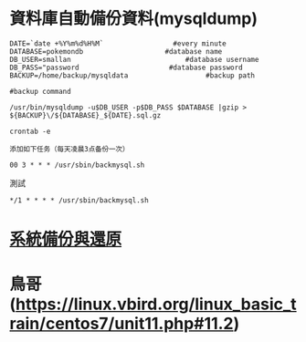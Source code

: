 # 資料庫自動備份資料(mysqldump)
```
DATE=`date +%Y%m%d%H%M`                 #every minute
DATABASE=pokemondb                    #database name
DB_USER=smallan                            #database username
DB_PASS="password                      #database password
BACKUP=/home/backup/mysqldata                   #backup path

#backup command

/usr/bin/mysqldump -u$DB_USER -p$DB_PASS $DATABASE |gzip > ${BACKUP}\/${DATABASE}_${DATE}.sql.gz
```
```
crontab -e
```
```
添加如下任务（每天凌晨3点备份一次）

00 3 * * * /usr/sbin/backmysql.sh    
```
測試
```
*/1 * * * * /usr/sbin/backmysql.sh
```

# [系統備份與還原](https://kknews.cc/zh-tw/code/bm6e6g9.html)


# 鳥哥(https://linux.vbird.org/linux_basic_train/centos7/unit11.php#11.2)